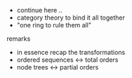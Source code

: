 
- continue here ..
- category theory to bind it all together
- "one ring to rule them all"

remarks
- in essence recap the transformations
- ordered sequences <-> total orders
- node trees <-> partial orders
